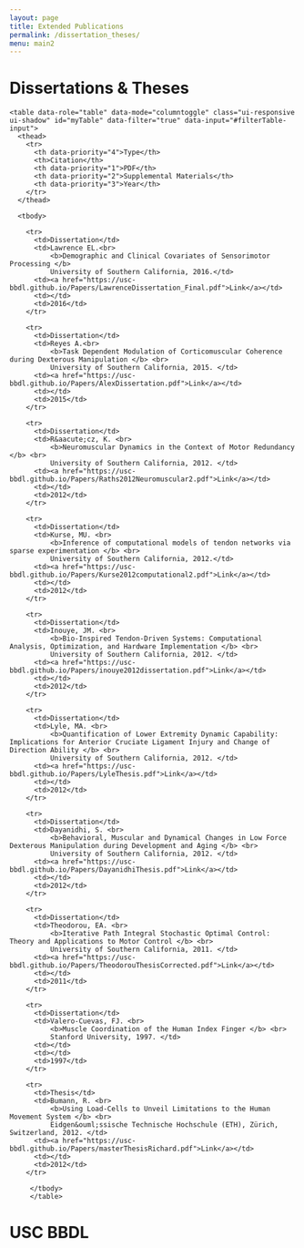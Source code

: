 ```yaml
---
layout: page
title: Extended Publications
permalink: /dissertation_theses/
menu: main2
---
```


<head>
<link rel="stylesheet" href="https://code.jquery.com/mobile/1.4.5/jquery.mobile-1.4.5.min.css">
<script src="https://code.jquery.com/jquery-1.11.3.min.js"></script>
<script src="https://code.jquery.com/mobile/1.4.5/jquery.mobile-1.4.5.min.js"></script>
<style>
th
{
border-bottom: 1px solid #d6d6d6;
}
tr:nth-child(even)
{
background:#e9e9e9;
}
</style>
</head>

<body>

<div data-role="page" id="pageone">
  <div data-role="header">
    <h1>Dissertations & Theses</h1>
  </div>
  
  <div data-role="main" class="ui-content">
    <!-- <form>
      <input id="filterTable-input" data-type="search" placeholder="Search For Publications...">
    </form> -->

    <table data-role="table" data-mode="columntoggle" class="ui-responsive ui-shadow" id="myTable" data-filter="true" data-input="#filterTable-input">
      <thead>
        <tr>
          <th data-priority="4">Type</th>
          <th>Citation</th>
          <th data-priority="1">PDF</th>
          <th data-priority="2">Supplemental Materials</th>
          <th data-priority="3">Year</th>
        </tr>
      </thead>

      <tbody>

        <tr>
          <td>Dissertation</td>
          <td>Lawrence EL.<br>
              <b>Demographic and Clinical Covariates of Sensorimotor Processing </b>
              University of Southern California, 2016.</td>
          <td><a href="https://usc-bbdl.github.io/Papers/LawrenceDissertation_Final.pdf">Link</a></td>
          <td></td>
          <td>2016</td>
        </tr>

        <tr>
          <td>Dissertation</td>
          <td>Reyes A.<br>
              <b>Task Dependent Modulation of Corticomuscular Coherence during Dexterous Manipulation </b> <br>
              University of Southern California, 2015. </td>
          <td><a href="https://usc-bbdl.github.io/Papers/AlexDissertation.pdf">Link</a></td>
          <td></td>
          <td>2015</td>
        </tr>

        <tr>
          <td>Dissertation</td>
          <td>R&aacute;cz, K. <br>
              <b>Neuromuscular Dynamics in the Context of Motor Redundancy </b> <br>
              University of Southern California, 2012. </td>
          <td><a href="https://usc-bbdl.github.io/Papers/Raths2012Neuromuscular2.pdf">Link</a></td>
          <td></td>
          <td>2012</td>
        </tr>

        <tr>
          <td>Dissertation</td>
          <td>Kurse, MU. <br>
              <b>Inference of computational models of tendon networks via sparse experimentation </b> <br>
              University of Southern California, 2012.</td>
          <td><a href="https://usc-bbdl.github.io/Papers/Kurse2012computational2.pdf">Link</a></td>
          <td></td>
          <td>2012</td>
        </tr>

        <tr>
          <td>Dissertation</td>
          <td>Inouye, JM. <br>
              <b>Bio-Inspired Tendon-Driven Systems: Computational Analysis, Optimization, and Hardware Implementation </b> <br>
              University of Southern California, 2012. </td>
          <td><a href="https://usc-bbdl.github.io/Papers/inouye2012dissertation.pdf">Link</a></td>
          <td></td>
          <td>2012</td>
        </tr>

        <tr>
          <td>Dissertation</td>
          <td>Lyle, MA. <br>
              <b>Quantification of Lower Extremity Dynamic Capability: Implications for Anterior Cruciate Ligament Injury and Change of Direction Ability </b> <br>
              University of Southern California, 2012. </td>
          <td><a href="https://usc-bbdl.github.io/Papers/LyleThesis.pdf">Link</a></td>
          <td></td>
          <td>2012</td>
        </tr>

        <tr>
          <td>Dissertation</td>
          <td>Dayanidhi, S. <br>
              <b>Behavioral, Muscular and Dynamical Changes in Low Force Dexterous Manipulation during Development and Aging </b> <br>
              University of Southern California, 2012. </td>
          <td><a href="https://usc-bbdl.github.io/Papers/DayanidhiThesis.pdf">Link</a></td>
          <td></td>
          <td>2012</td>
        </tr>

        <tr>
          <td>Dissertation</td>
          <td>Theodorou, EA. <br>
              <b>Iterative Path Integral Stochastic Optimal Control: Theory and Applications to Motor Control </b> <br>
              University of Southern California, 2011. </td>
          <td><a href="https://usc-bbdl.github.io/Papers/TheodorouThesisCorrected.pdf">Link</a></td>
          <td></td>
          <td>2011</td>
        </tr>

        <tr>
          <td>Dissertation</td>
          <td>Valero-Cuevas, FJ. <br>
              <b>Muscle Coordination of the Human Index Finger </b> <br>
              Stanford University, 1997. </td>
          <td></td>
          <td></td>
          <td>1997</td>
        </tr>

        <tr>
          <td>Thesis</td>
          <td>Bumann, R. <br>
              <b>Using Load-Cells to Unveil Limitations to the Human Movement System </b> <br>
              Eidgen&ouml;ssische Technische Hochschule (ETH), Zürich, Switzerland, 2012. </td>
          <td><a href="https://usc-bbdl.github.io/Papers/masterThesisRichard.pdf">Link</a></td>
          <td></td>
          <td>2012</td>
        </tr>

         </tbody>
         </table>
  </div>

  <div data-role="footer">
    <h1>USC BBDL</h1>
  </div>
</div>
     